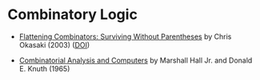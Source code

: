 # Combinatory Logic

* [Flattening Combinators: Surviving Without Parentheses]
  by Chris Okasaki (2003) ([DOI])

* [Combinatorial Analysis and Computers]
   by Marshall Hall Jr. and Donald E. Knuth (1965)

[Flattening Combinators: Surviving Without Parentheses]:
    https://www.cambridge.org/core/services/aop-cambridge-core/content/view/3E99993FE5464986AD94D292FF5EA275/S0956796802004483a.pdf/theoretical-pearls-flattening-combinators-surviving-without-parentheses.pdf
[DOI]:
    https://doi.org/10.1017/S0956796802004483
[Combinatorial Analysis and Computers]:
     https://web.archive.org/web/20170904072400/http://poncelet.math.nthu.edu.tw/disk5/js/computer/hall-knuth.pdf
